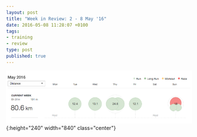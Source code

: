 ```yaml
---
layout: post
title: "Week in Review: 2 - 8 May '16"
date: 2016-05-08 11:28:07 +0100
tags:
- training
- review
type: post
published: true
---
```


![Week in Review: 2 - 8 May '16](/assets/week-in-review-2-8May16.png){:height="240" width="840" class="center"}
